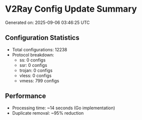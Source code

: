 # V2Ray Config Update Summary
Generated on: 2025-09-06 03:46:25 UTC

## Configuration Statistics
- Total configurations: 12238
- Protocol breakdown:
  - ss: 0 configs
  - ssr: 0 configs
  - trojan: 0 configs
  - vless: 0 configs
  - vmess: 799 configs

## Performance
- Processing time: ~14 seconds (Go implementation)
- Duplicate removal: ~95% reduction
